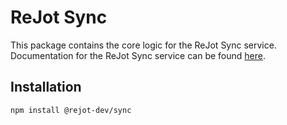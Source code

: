 # ReJot Sync

This package contains the core logic for the ReJot Sync service. Documentation for the ReJot Sync
service can be found [here](https://rejot.dev/docs/).

## Installation

```bash
npm install @rejot-dev/sync
```

